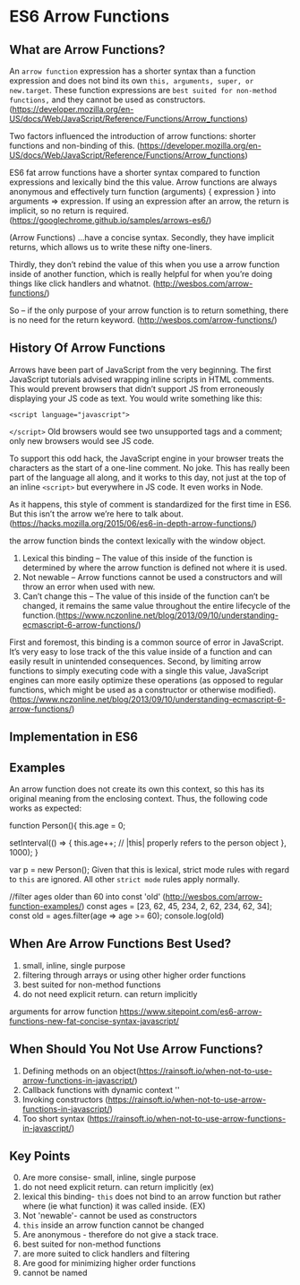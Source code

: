 # ES6 Arrow Functions



## What are Arrow Functions?
An ``arrow function`` expression has a shorter syntax than a function expression and does not bind its own ``this, arguments, super, or new.target``. These function expressions are ``best suited for non-method functions,`` and they cannot be used as constructors.(https://developer.mozilla.org/en-US/docs/Web/JavaScript/Reference/Functions/Arrow_functions)

Two factors influenced the introduction of arrow functions: shorter functions and non-binding of this.
(https://developer.mozilla.org/en-US/docs/Web/JavaScript/Reference/Functions/Arrow_functions)


ES6 fat arrow functions have a shorter syntax compared to function expressions and lexically bind the this value. Arrow functions are always anonymous and effectively turn function (arguments) { expression } into arguments => expression. If using an expression after an arrow, the return is implicit, so no return is required.(https://googlechrome.github.io/samples/arrows-es6/)


(Arrow Functions) ...have a concise syntax. Secondly, they have implicit returns, which allows us to write these nifty one-liners.

Thirdly, they don’t rebind the value of this when you use a arrow function inside of another function, which is really helpful for when you’re doing things like click handlers and whatnot.
(http://wesbos.com/arrow-functions/)

So – if the only purpose of your arrow function is to return something, there is no need for the return keyword. (http://wesbos.com/arrow-functions/)


## History Of Arrow Functions
Arrows have been part of JavaScript from the very beginning. The first JavaScript tutorials advised wrapping inline scripts in HTML comments. This would prevent browsers that didn’t support JS from erroneously displaying your JS code as text. You would write something like this:

``<script language="javascript">``
<!--
  document.bgColor = "brown";  // red
// -->
``</script>``
Old browsers would see two unsupported tags and a comment; only new browsers would see JS code.

To support this odd hack, the JavaScript engine in your browser treats the characters
as the start of a one-line comment. No joke. This has really been part of the language all along, and it works to this day, not just at the top of an inline ``<script>`` but everywhere in JS code. It even works in Node.

As it happens, this style of comment is standardized for the first time in ES6. But this isn’t the arrow we’re here to talk about.(https://hacks.mozilla.org/2015/06/es6-in-depth-arrow-functions/)

the arrow function binds the context lexically with the window object.


1. Lexical this binding – The value of this inside of the function is determined by where the arrow function is defined not where it is used.
2. Not newable – Arrow functions cannot be used a constructors and will throw an error when used with new.
3. Can’t change this – The value of this inside of the function can’t be changed, it remains the same value throughout the entire lifecycle of the function.(https://www.nczonline.net/blog/2013/09/10/understanding-ecmascript-6-arrow-functions/)

First and foremost, this binding is a common source of error in JavaScript.
It’s very easy to lose track of the this value inside of a function and can easily result in unintended consequences. Second, by limiting arrow functions to simply executing code with a single this value, JavaScript engines can more easily optimize these operations (as opposed to regular functions, which might be used as a constructor or otherwise modified).
(https://www.nczonline.net/blog/2013/09/10/understanding-ecmascript-6-arrow-functions/)

## Implementation in ES6



## Examples
An arrow function does not create its own this context, so this has its original meaning from the enclosing context. Thus, the following code works as expected:

function Person(){
  this.age = 0;

  setInterval(() => {
    this.age++; // |this| properly refers to the person object
  }, 1000);
}

var p = new Person();
Given that this is lexical, strict mode rules with regard to ``this`` are ignored. All other ``strict mode`` rules apply normally.




//filter ages older than 60 into const 'old'
(http://wesbos.com/arrow-function-examples/)
const ages = [23, 62, 45, 234, 2, 62, 234, 62, 34];
const old = ages.filter(age => age >= 60);
console.log(old)


## When Are Arrow Functions Best Used?

1. small, inline, single purpose
2. filtering through arrays or using other higher order functions
3. best suited for non-method functions
4. do not need explicit return. can return implicitly

arguments for arrow function
https://www.sitepoint.com/es6-arrow-functions-new-fat-concise-syntax-javascript/


## When Should You Not Use Arrow Functions?

1. Defining methods on an object(https://rainsoft.io/when-not-to-use-arrow-functions-in-javascript/)
2. Callback functions with dynamic context    ''
3. Invoking constructors (https://rainsoft.io/when-not-to-use-arrow-functions-in-javascript/)
4. Too short syntax (https://rainsoft.io/when-not-to-use-arrow-functions-in-javascript/)


## Key Points
0. Are more consise- small, inline, single purpose
1. do not need explicit return. can return implicitly (ex)
2. lexical this binding-  ``this``  does not bind to an arrow function but rather
    where (ie what function) it was called inside. (EX)
3. Not 'newable'- cannot be used as constructors
4. ``this`` inside an arrow function cannot be changed
5. Are anonymous - therefore do not give a stack trace.
6. best suited for non-method functions
7. are more suited to click handlers and filtering
8. Are good for minimizing higher order functions
9. cannot be named
